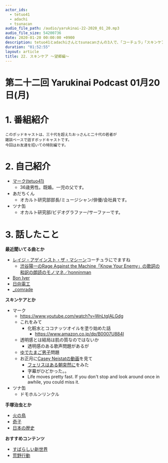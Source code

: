 ```yaml
---
actor_ids:
  - tetuo41
  - adachi
  - tsunacan
audio_file_path: /audio/yarukinai-22-2020_01_20.mp3
audio_file_size: 54200736
date: 2020-01-20 00:00:00 +0900
description: tetuo41とadachiさんとtsunacanさんの3人で、「コーチュラ」「スキンケア」「手塚治」「荒野行動」について話しました。
duration: "01:52:55"
layout: article
title: 22. スキンケア 〜望郷編〜
---
```


# 第二十二回 Yarukinai Podcast 01月20日(月)

# 1. 番組紹介
    このポッドキャストは、三十代を超えたおっさんと二十代の若者が
    雑談ベースで話すポッドキャストです。
    今回はお友達を招いての特別編です。

# 2. 自己紹介
- [マーク(tetuo41)](https://twitter.com/tetuo41)
    - 36歳男性。既婚。一児の父です。
- あだちくん
    - オカルト研究部部長/ミュージシャン/俳優/会社員です。
- ツナ缶
    - オカルト研究部/ビデオグラファー/サーファーです。

# 3. 話したこと

**最近聞いてる曲とか**
- [レイジ・アゲインスト・ザ・マシーン](https://rockinon.com/news/detail/191703)コーチュラにでますね
    - [渋谷陽一のRage Against the Machine「Know Your Enemy」の歌詞の和訳の朗読のモノマネ／honninman](https://www.youtube.com/watch?v=uzLw-sbPFJ8)
- [Bon Iver](https://boniver.org/)
- [日向電工](http://nbcuni-music.com/hinataew/)
- [_comrade](https://www.instagram.com/_comrade/)

**スキンケアとか**
- マーク
    - https://www.youtube.com/watch?v=WnLtgIALGdg
    - これをみて
        - 化粧水とココナッツオイルを塗り始めた話
            - https://www.amazon.co.jp/dp/B0007U884I
    - 透明感とは結局は肌の質なのではないか
        - 透明感のある歌声問題があるが
    - [ゆでたまご男子](https://cancam.jp/archives/244383)問題
    - お正月に[Casey Neistatの動画](https://youtu.be/1wBsKxwzPyo)を見て
        - [フェリスはある朝突然に](https://www.netflix.com/jp/title/498716?source=35)をみた
        - 字幕がひどかった。。
        - Life moves pretty fast. If you don't stop and look around once in awhile, you could miss it.
- ツナ缶
    - ドモホルンリンクル

**手塚治虫とか**

- [火の鳥](https://tezukaosamu.net/jp/character/602.html)
- [奇子](https://tezukaosamu.net/jp/manga/21.html)
- [日本の歴史](https://www.amazon.co.jp/dp/B005SJICCG)

**おすすめコンテンツ**

- [すばらしい新世界](https://www.amazon.co.jp/dp/4061370014)
- [荒野行動](https://www.knivesout.jp/)

